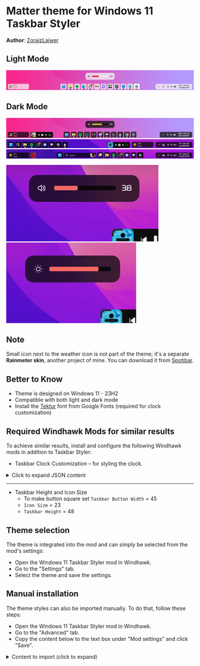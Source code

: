 # Matter theme for Windows 11 Taskbar Styler

**Author**: [ZoraizLajwer](https://github.com/ZoraizLajwer)

## Light Mode
![Light](TB_Light.png)

## Dark Mode
![Preview](screenshot.png)
![Left](Left.png)
![Center](Center.png)

![Volume Pane](Volume.png) 
![Brightness Pane](Brightness.png)

## Note
Small icon next to the weather icon is not part of the theme; it's a separate **Rainmeter skin**, another project of mine. You can download it from
[Spotibar](https://github.com/ZoraizLajwer/spotibar).

## Better to Know
- Theme is designed on Windows 11 - 23H2
- Compatible with both light and dark mode
- Install the [Tektur](https://fonts.google.com/specimen/Tektur) font from Google Fonts (required for clock customization)

## Required Windhawk Mods for similar results
To achieve similar results, install and configure the following Windhawk mods in addition to Taskbar Styler:

- Taskbar Clock Customization – for styling the clock.

<details>
<summary>Click to expand JSON content</summary>

```json
{
  "ShowSeconds": 1,
  "TimeFormat": "hh':'mm':'ss tt",
  "DateFormat": "ddd' -' MMM dd",
  "WeekdayFormat": "dddd",
  "TopLine": "%date%",
  "BottomLine": "%time%",
  "MiddleLine": "%weekday%",
  "TooltipLine": "",
  "Width": 180,
  "Height": 60,
  "MaxWidth": 0,
  "TextSpacing": -1,
  "WebContentsUpdateInterval": 10,
  "TimeStyle.Visible": 1,
  "TimeStyle.TextColor": "",
  "TimeStyle.TextAlignment": "Center",
  "TimeStyle.FontSize": 0,
  "TimeStyle.FontFamily": "Tektur",
  "TimeStyle.FontWeight": "Medium",
  "TimeStyle.FontStyle": "",
  "TimeStyle.FontStretch": "",
  "TimeStyle.CharacterSpacing": 0,
  "DateStyle.TextColor": "",
  "DateStyle.TextAlignment": "Center",
  "DateStyle.FontSize": 0,
  "DateStyle.FontFamily": "Tektur",
  "DateStyle.FontWeight": "Medium",
  "DateStyle.FontStyle": "",
  "DateStyle.FontStretch": "",
  "DateStyle.CharacterSpacing": 0,
  "oldTaskbarOnWin11": 0
}
```
</details>

---

- Taskbar Height and Icon Size
  - To make button square set `Taskbar Button Width` = 45
  - `Icon Size` = 23
  - `Taskbar Height` = 48 

## Theme selection

The theme is integrated into the mod and can simply be selected from the mod's
settings:

* Open the Windows 11 Taskbar Styler mod in Windhawk.
* Go to the "Settings" tab.
* Select the theme and save the settings.

## Manual installation

The theme styles can also be imported manually. To do that, follow these steps:

* Open the Windows 11 Taskbar Styler mod in Windhawk.
* Go to the "Advanced" tab.
* Copy the content below to the text box under "Mod settings" and click "Save".

<details>
<summary>Content to import (click to expand)</summary>

```json
{
  "controlStyles[0].target": "Taskbar.TaskbarFrame > Grid#RootGrid > Taskbar.TaskbarBackground > Grid > Rectangle#BackgroundFill",
  "controlStyles[0].styles[0]": "Fill := $transparent",
  "controlStyles[1].target": "Rectangle#BackgroundStroke",
  "controlStyles[1].styles[0]": "Fill := $transparent",
  "controlStyles[2].target": "Taskbar.TaskbarBackground#HoverFlyoutBackgroundControl",
  "controlStyles[2].styles[0]": "Fill:=$base",
  "controlStyles[2].styles[1]": "CornerRadius = $mainRadius",
  "controlStyles[3].target": " Taskbar.AugmentedEntryPointButton#AugmentedEntryPointButton",
  "controlStyles[3].styles[0]": "Margin=-1,1,1,1",
  "controlStyles[4].target": "Taskbar.TaskListButtonPanel@CommonStates > Border#BackgroundElement",
  "controlStyles[4].styles[0]": "CornerRadius = $mainRadius",
  "controlStyles[4].styles[1]": "Background :=$base",
  "controlStyles[4].styles[2]": "Background@InactivePointerOver :=$overlay2",
  "controlStyles[4].styles[3]": "Background@ActivePointerOver:=$overlay",
  "controlStyles[4].styles[4]": "Background@ActiveNormal :=$active",
  "controlStyles[5].target": "Taskbar.ExperienceToggleButton#LaunchListButton[AutomationProperties.Name=Task View]",
  "controlStyles[5].styles[0]": "Margin=0,0,2,0",
  "controlStyles[6].target": "Taskbar.TaskListButton#TaskListButton[AutomationProperties.Name=Copilot] > Taskbar.TaskListLabeledButtonPanel#IconPanel > Border#BackgroundElement",
  "controlStyles[6].styles[0]": "Visibility = 1",
  "controlStyles[7].target": "Taskbar.SearchBoxButton",
  "controlStyles[7].styles[0]": "Margin=0,0,2,0",
  "controlStyles[8].target": "Border#BackgroundElement",
  "controlStyles[8].styles[0]": "BorderThickness=0",
  "controlStyles[9].target": "Taskbar.TaskListLabeledButtonPanel@CommonStates > Border#BackgroundElement",
  "controlStyles[9].styles[0]": "Background@InactiveNormal :=$base",
  "controlStyles[9].styles[1]": "Background@ActiveNormal :=$active",
  "controlStyles[9].styles[2]": "Background@InactivePointerOver :=$overlay2",
  "controlStyles[9].styles[3]": "Background@ActivePointerOver:=$overlay",
  "controlStyles[9].styles[4]": "CornerRadius = $mainRadius",
  "controlStyles[9].styles[5]": "Margin = 1,0,1,0",
  "controlStyles[9].styles[6]": "Background@MultiWindowNormal:=$base",
  "controlStyles[9].styles[7]": "Background@MultiWindowPointerOver:=$overlay2",
  "controlStyles[9].styles[8]": "Background@MultiWindowActive:=$active",
  "controlStyles[9].styles[9]": "Background@MultiWindowPressed:=$overlay",
  "controlStyles[10].target": "Border#MultiWindowElement",
  "controlStyles[10].styles[0]": "CornerRadius = $mainRadius",
  "controlStyles[10].styles[1]": "Padding = 7,0,8,0",
  "controlStyles[10].styles[2]": "Background :=$accentColor",
  "controlStyles[11].target": "Taskbar.TaskListLabeledButtonPanel > TextBlock#LabelControl",
  "controlStyles[11].styles[0]": "Margin=0,0,2,0",
  "controlStyles[12].target": "Taskbar.TaskListLabeledButtonPanel@RunningIndicatorStates > Rectangle#RunningIndicator",
  "controlStyles[12].styles[0]": "Fill := $inverseBW",
  "controlStyles[12].styles[1]": "RadiusX=1.5",
  "controlStyles[12].styles[2]": "RadiusY=1.5",
  "controlStyles[12].styles[3]": "Height=4",
  "controlStyles[12].styles[4]": "Width=12",
  "controlStyles[12].styles[5]": "Fill@ActiveRunningIndicator :=$accentColor",
  "controlStyles[12].styles[6]": "Width@ActiveRunningIndicator=21",
  "controlStyles[13].target": "Grid#SystemTrayFrameGrid",
  "controlStyles[13].styles[0]": "Background:=$base",
  "controlStyles[13].styles[1]": "CornerRadius = $mainRadius",
  "controlStyles[13].styles[2]": "Margin=0,5,12,5",
  "controlStyles[13].styles[3]": "Padding=5,0,0,0",
  "controlStyles[14].target": "Border#BackgroundBorder",
  "controlStyles[14].styles[0]": "Margin=2,5,2,5",
  "controlStyles[14].styles[1]": "CornerRadius=8",
  "controlStyles[14].styles[2]": "BorderThickness = 0",
  "controlStyles[15].target": "Grid#OverflowRootGrid > Border",
  "controlStyles[15].styles[0]": "Background:=$base",
  "controlStyles[15].styles[1]": "Shadow :=",
  "controlStyles[15].styles[2]": "CornerRadius = 14",
  "controlStyles[16].target": "Windows.UI.Xaml.Shapes.Rectangle#HorizontalTrackRect",
  "controlStyles[16].styles[0]": "Height = 8",
  "controlStyles[16].styles[1]": "Margin = 0",
  "controlStyles[16].styles[2]": "Fill := $overlay",
  "controlStyles[17].target": "Windows.UI.Xaml.Shapes.Rectangle#HorizontalDecreaseRect",
  "controlStyles[17].styles[0]": "Height = 8",
  "controlStyles[18].target": "Windows.UI.Xaml.Controls.TextBlock#volumeLevelText",
  "controlStyles[18].styles[0]": "FontFamily = Tektur",
  "controlStyles[18].styles[1]": "Margin = 0,-2,0,0",
  "controlStyles[19].target": "Windows.UI.Xaml.Controls.Grid#VolumeConfirmator",
  "controlStyles[19].styles[0]": "Padding = 8,0,3,0",
  "controlStyles[19].styles[1]": "CornerRadius = 20",
  "controlStyles[20].target": "Windows.UI.Xaml.Controls.Grid#ConfirmatorMainGrid",
  "controlStyles[20].styles[0]": "Background :=$base",
  "controlStyles[20].styles[1]": "CornerRadius = 14",
  "controlStyles[20].styles[2]": "BorderThickness = 0",
  "controlStyles[20].styles[3]": "Margin = 0,0,0,10",
  "controlStyles[20].styles[4]": "Shadow :=",
  "controlStyles[21].target": "Windows.UI.Xaml.Controls.Grid#BrightnessConfirmator",
  "controlStyles[21].styles[0]": "Padding = 15,0,17,0",
  "controlStyles[21].styles[1]": "CornerRadius = 20",
  "controlStyles[22].target": "Microsoft.UI.Xaml.Controls.AnimatedIcon#BrightnessIcon",
  "controlStyles[22].styles[0]": "Margin = 0,-1,12,0",
  "controlStyles[23].target": "Microsoft.UI.Xaml.Controls.ProgressBar#ProgressIndicator",
  "controlStyles[23].styles[0]": "Margin = 0,0,0,1",
  "controlStyles[24].target": " Windows.UI.Xaml.Shapes.Rectangle#ProgressBarTrack",
  "controlStyles[24].styles[0]": "Fill := $inverseBW",
  "controlStyles[24].styles[1]": "RadiusX = 1.5",
  "controlStyles[24].styles[2]": "RadiusY = 1.5",
  "controlStyles[25].target": " Windows.UI.Xaml.Shapes.Rectangle#DeterminateProgressBarIndicator",
  "controlStyles[25].styles[0]": "Fill :=$accentColor",
  "controlStyles[26].target": "Taskbar.TaskListButton#TaskListButton > Taskbar.TaskListLabeledButtonPanel#IconPanel > Microsoft.UI.Xaml.Controls.ProgressBar#ProgressIndicator",
  "controlStyles[26].styles[0]": "MinHeight = 4",
  "controlStyles[26].styles[1]": "Width = 26",
  "controlStyles[27].target": "Windows.UI.Xaml.Controls.ContentPresenter#ContentPresenter",
  "controlStyles[27].styles[0]": "BorderThickness = 0",
  "controlStyles[28].target": "Taskbar.ExperienceToggleButton#LaunchListButton[AutomationProperties.Name=Start]",
  "controlStyles[28].styles[0]": "Margin = 0,0,2,0",
  "controlStyles[29].target": "Taskbar.Badge#BadgeControl",
  "controlStyles[29].styles[0]": "Height = 14",
  "controlStyles[29].styles[1]": "MinWidth = 14",
  "controlStyles[29].styles[2]": "Margin = 0,0,0,0",
  "controlStyles[29].styles[3]": "CornerRadius = 20",
  "controlStyles[30].target": "Windows.UI.Xaml.Shapes.Rectangle#BackgroundRect",
  "controlStyles[30].styles[0]": "RadiusX = 4",
  "controlStyles[30].styles[1]": "RadiusY = 4",
  "controlStyles[31].target": "MenuFlyoutPresenter",
  "controlStyles[31].styles[0]": "Background := $base",
  "controlStyles[31].styles[1]": "Shadow :=",
  "controlStyles[31].styles[2]": "CornerRadius = 8",
  "styleConstants[0]": "mainRadius = 8",
  "styleConstants[1]": "transparent = <SolidColorBrush Color=\"Transparent\"/>",
  "styleConstants[2]": "base = <AcrylicBrush TintColor=\"{ThemeResource SystemAltLowColor}\" TintOpacity=\"1\" TintLuminosityOpacity=\"0.7\" FallbackColor=\"{ThemeResource SystemChromeLowColor}\" />",
  "styleConstants[3]": "overlay = <AcrylicBrush TintColor=\"{ThemeResource SystemAltLowColor}\" TintOpacity=\"1\" TintLuminosityOpacity=\"0.8\" FallbackColor=\"{ThemeResource CardStrokeColorDefaultSolid}\" />",
  "styleConstants[4]": "overlay2 = <AcrylicBrush TintColor=\"{ThemeResource SystemAltLowColor}\" TintOpacity=\"1\" TintLuminosityOpacity=\"0.5\" FallbackColor=\"{ThemeResource CardStrokeColorDefaultSolid}\" />",
  "styleConstants[5]": "accentColor = <SolidColorBrush Color=\"{ThemeResource SystemAccentColor}\" Opacity = \"1\" />",
  "styleConstants[6]": "inverseBW = <SolidColorBrush Color=\"{ThemeResource SystemBaseHighColor}\" Opacity = \"1\" />",
  "styleConstants[7]": "active = <AcrylicBrush TintColor=\"{ThemeResource SystemAltLowColor}\" TintOpacity=\"1\" TintLuminosityOpacity=\"1\" FallbackColor=\"{ThemeResource CardStrokeColorDefaultSolid}\" />"
}
```
</details>
